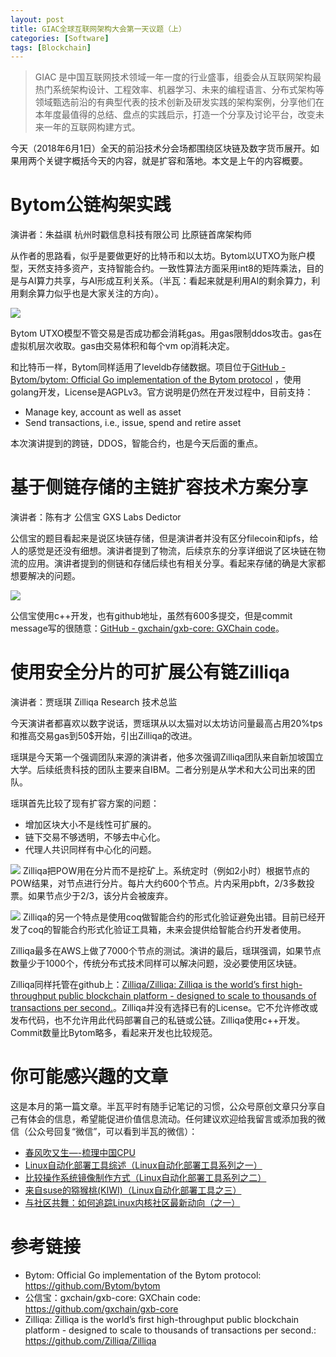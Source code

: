 ```yaml
---
layout: post
title: GIAC全球互联网架构大会第一天议题（上）
categories: [Software]
tags: [Blockchain]
---
```


> GIAC 是中国互联网技术领域一年一度的行业盛事，组委会从互联网架构最热门系统架构设计、工程效率、机器学习、未来的编程语言、分布式架构等领域甄选前沿的有典型代表的技术创新及研发实践的架构案例，分享他们在本年度最值得的总结、盘点的实践启示，打造一个分享及讨论平台，改变未来一年的互联网构建方式。  

今天（2018年6月1日）全天的前沿技术分会场都围绕区块链及数字货币展开。如果用两个关键字概括今天的内容，就是扩容和落地。本文是上午的内容概要。

# Bytom公链构架实践
演讲者：朱益祺  杭州时戳信息科技有限公司    比原链首席架构师

从作者的思路看，似乎是要做更好的比特币和以太坊。Bytom以UTXO为账户模型，天然支持多资产，支持智能合约。一致性算法方面采用int8的矩阵乘法，目的是与AI算力共享，与AI形成互利关系。（半瓦：看起来就是利用AI的剩余算力，利用剩余算力似乎也是大家关注的方向）。

![](http://opuclx9sq.bkt.clouddn.com/2018-06-01-142754.png)

Bytom UTXO模型不管交易是否成功都会消耗gas。用gas限制ddos攻击。gas在虚拟机层次收取。gas由交易体积和每个vm op消耗决定。

和比特币一样，Bytom同样适用了leveldb存储数据。项目位于[GitHub - Bytom/bytom: Official Go implementation of the Bytom protocol](https://github.com/Bytom/bytom) ，使用golang开发，License是AGPLv3。官方说明是仍然在开发过程中，目前支持：
* Manage key, account as well as asset
* Send transactions, i.e., issue, spend and retire asset

本次演讲提到的跨链，DDOS，智能合约，也是今天后面的重点。

# 基于侧链存储的主链扩容技术方案分享
演讲者：陈有才  公信宝  GXS Labs  Dedictor

公信宝的题目看起来是说区块链存储，但是演讲者并没有区分filecoin和ipfs，给人的感觉是还没有细想。演讲者提到了物流，后续京东的分享详细说了区块链在物流的应用。演讲者提到的侧链和存储后续也有相关分享。看起来存储的确是大家都想要解决的问题。

![](http://opuclx9sq.bkt.clouddn.com/2018-06-01-142802.png)

公信宝使用c++开发，也有github地址，虽然有600多提交，但是commit message写的很随意：[GitHub - gxchain/gxb-core: GXChain code](https://github.com/gxchain/gxb-core)。

# 使用安全分片的可扩展公有链Zilliqa
演讲者：贾瑶琪  Zilliqa Research    技术总监

今天演讲者都喜欢以数字说话，贾瑶琪从以太猫对以太坊访问量最高占用20%tps和推高交易gas到50$开始，引出Zilliqa的改进。

瑶琪是今天第一个强调团队来源的演讲者，他多次强调Zilliqa团队来自新加坡国立大学。后续纸贵科技的团队主要来自IBM。二者分别是从学术和大公司出来的团队。

瑶琪首先比较了现有扩容方案的问题：
* 增加区块大小不是线性可扩展的。
* 链下交易不够透明，不够去中心化。
* 代理人共识同样有中心化的问题。

![](http://opuclx9sq.bkt.clouddn.com/2018-06-01-142808.png)
Zilliqa把POW用在分片而不是挖矿上。系统定时（例如2小时）根据节点的POW结果，对节点进行分片。每片大约600个节点。片内采用pbft，2/3多数投票。如果节点少于2/3，该分片会被废弃。

![](http://opuclx9sq.bkt.clouddn.com/2018-06-01-142818.png)
Zilliqa的另一个特点是使用coq做智能合约的形式化验证避免出错。目前已经开发了coq的智能合约形式化验证工具箱，未来会提供给智能合约开发者使用。

Zilliqa最多在AWS上做了7000个节点的测试。演讲的最后，瑶琪强调，如果节点数量少于1000个，传统分布式技术同样可以解决问题，没必要使用区块链。

Zilliqa同样托管在github上：[Zilliqa/Zilliqa: Zilliqa is the world’s first high-throughput public blockchain platform - designed to scale to thousands ​of transactions per second.](https://github.com/Zilliqa/Zilliqa)。Zilliqa并没有选择已有的License。它不允许修改或发布代码，也不允许用此代码部署自己的私链或公链。Zilliqa使用c++开发。Commit数量比Bytom略多，看起来开发也比较规范。

# 你可能感兴趣的文章
这是本月的第一篇文章。半瓦平时有随手记笔记的习惯，公众号原创文章只分享自己有体会的信息，希望能促进价值信息流动。任何建议欢迎给我留言或添加我的微信（公众号回复“微信”，可以看到半瓦的微信）：

* [春风吹又生—-梳理中国CPU](http://mp.weixin.qq.com/s?__biz=MzI5MzcwODYxMQ==&mid=2247483744&idx=1&sn=c1e047036062dd97aae70cd8d6682f41&chksm=ec6cb74cdb1b3e5a9a21be4b24519a125e071461c02fb4e962c839e2647824ffd313d542b9ae&scene=21#wechat_redirect)
* [Linux自动化部署工具综述（Linux自动化部署工具系列之一）](http://mp.weixin.qq.com/s?__biz=MzI5MzcwODYxMQ==&mid=2247483755&idx=1&sn=ce1aaa72e0cc2d1933c9ed8002ab96da&chksm=ec6cb747db1b3e51ee9b56f9c8e3fa10f879d97e5a0b17da0dbbb51b48b8fead0adaff64d9a4&scene=21#wechat_redirect)
* [比较操作系统镜像制作方式（Linux自动化部署工具系列之二）](https://mp.weixin.qq.com/s?__biz=MzI5MzcwODYxMQ==&mid=2247483757&idx=1&sn=aa7376cf5f752b4d66a93a8d2fc99c20&scene=21#wechat_redirect)
* [来自suse的猕猴桃(KIWI)（Linux自动化部署工具之三）](https://mp.weixin.qq.com/s?__biz=MzI5MzcwODYxMQ==&mid=2247483760&idx=1&sn=0785ed74878b5ef27943bda7fc6f2c9f&chksm=ec6cb75cdb1b3e4a10a929940ad79c9dee77917730e3d80ef2fd0de48d8e336c397c081037a1&scene=21#wechat_redirect)
* [与社区共舞：如何追踪Linux内核社区最新动向（之一）](https://mp.weixin.qq.com/s?__biz=MzI5MzcwODYxMQ==&mid=2247483776&idx=1&sn=cfcd68120e95b3189b80e99f766bb6a4&chksm=ec6cb7acdb1b3eba24e78e672fce1ec48fc74fb138cdc4ccd5f8b85359ba61e7083e4581877b#rd)

# 参考链接
* Bytom: Official Go implementation of the Bytom protocol: <https://github.com/Bytom/bytom>
* 公信宝：gxchain/gxb-core: GXChain code: <https://github.com/gxchain/gxb-core>
* Zilliqa: Zilliqa is the world’s first high-throughput public blockchain platform - designed to scale to thousands ​of transactions per second.: <https://github.com/Zilliqa/Zilliqa>
